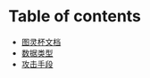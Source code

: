 # Table of contents

* [图灵杯文档](README.md)
* [数据类型](shu-ju-lei-xing.md)
* [攻击手段](gong-ji-shou-duan.md)

